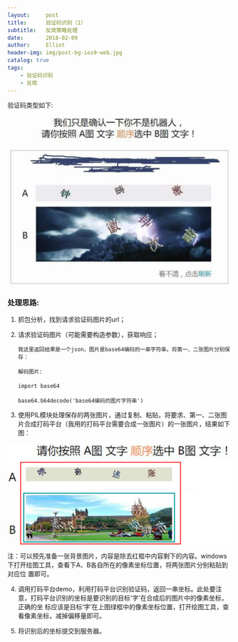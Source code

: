 ```yaml
---
layout:     post
title:      验证码识别（1）
subtitle:   反爬策略处理
date:       2018-02-09
author:     Elliot
header-img: img/post-bg-ios9-web.jpg
catalog: true
tags:
    - 验证码识别
    - 反爬
---
```


验证码类型如下:

![2018-02-09-验证码识别1_图片1.jpg](https://github.com/muyalei/muyalei.github.io/blob/gh-pages/img/2018-02-09-%E9%AA%8C%E8%AF%81%E7%A0%81%E8%AF%86%E5%88%AB1_%E5%9B%BE%E7%89%871.jpg)

### 处理思路:

1. 抓包分析，找到请求验证码图片的url；

2. 请求验证码图片（可能需要构造参数），获取响应；

   ```
   我这里返回结果是一个json，图片是base64编码的一串字符串。将第一、二张图片分别保存：

   解码图片:

   import base64
   
   base64.b64decode('base64编码的图片字符串')
   ```

3. 使用PIL模块处理保存的两张图片，通过复制、粘贴，将要求、第一、二张图片合成打码平台（我用的打码平台需要合成一张图片）的一张图片，结果如下图：

![2018-02-09-验证码识别1_图片2.jpg](https://github.com/muyalei/muyalei.github.io/blob/gh-pages/img/2018-02-09-%E9%AA%8C%E8%AF%81%E7%A0%81%E8%AF%86%E5%88%AB1_%E5%9B%BE%E7%89%872.jpg)
   注：可以预先准备一张背景图片，内容是除去红框中内容剩下的内容。windows下打开绘图工具，查看下A、B各自所在的像素坐标位置，将两张图片分别粘贴到对应位    置即可。

4. 调用打码平台demo，利用打码平台识别验证码，返回一串坐标。此处要注意，打码平台识别的坐标是要识别的目标'字'在合成后的图片中的像素坐标，正确的坐        标应该是目标‘字’在上图绿框中的像素坐标位置，打开绘图工具，查看像素坐标，减掉偏移量即可。

5. 将识别后的坐标提交到服务器。
